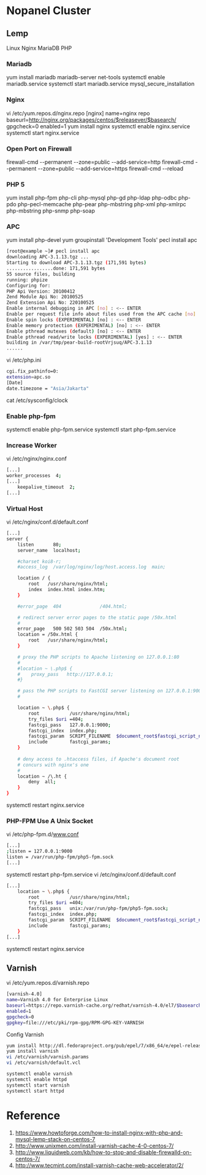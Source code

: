 # Nopanel Cluster

## Lemp

Linux Nginx MariaDB PHP

### Mariadb
yum install mariadb mariadb-server net-tools
systemctl enable mariadb.service
systemctl start mariadb.service
mysql_secure_installation

### Nginx

vi /etc/yum.repos.d/nginx.repo
[nginx]
name=nginx repo
baseurl=http://nginx.org/packages/centos/$releasever/$basearch/
gpgcheck=0
enabled=1
yum install nginx
systemctl enable nginx.service
systemctl start nginx.service

### Open Port on Firewall

firewall-cmd --permanent --zone=public --add-service=http
firewall-cmd --permanent --zone=public --add-service=https
firewall-cmd --reload

### PHP 5

yum install php-fpm php-cli php-mysql php-gd php-ldap php-odbc php-pdo php-pecl-memcache php-pear php-mbstring php-xml php-xmlrpc php-mbstring php-snmp php-soap

### APC

yum install php-devel
yum groupinstall 'Development Tools'
pecl install apc
```sh
[root@example ~]# pecl install apc
downloading APC-3.1.13.tgz ...
Starting to download APC-3.1.13.tgz (171,591 bytes)
.................done: 171,591 bytes
55 source files, building
running: phpize
Configuring for:
PHP Api Version: 20100412
Zend Module Api No: 20100525
Zend Extension Api No: 220100525
Enable internal debugging in APC [no] : <-- ENTER
Enable per request file info about files used from the APC cache [no] : <-- ENTER
Enable spin locks (EXPERIMENTAL) [no] : <-- ENTER
Enable memory protection (EXPERIMENTAL) [no] : <-- ENTER
Enable pthread mutexes (default) [no] : <-- ENTER
Enable pthread read/write locks (EXPERIMENTAL) [yes] : <-- ENTER
building in /var/tmp/pear-build-rootVrjsuq/APC-3.1.13
......
```
vi /etc/php.ini
```sh
cgi.fix_pathinfo=0:
extension=apc.so
[Date]
date.timezone = "Asia/Jakarta"
```
cat /etc/sysconfig/clock

### Enable php-fpm
systemctl enable php-fpm.service
systemctl start php-fpm.service

### Increase Worker
vi /etc/nginx/nginx.conf
```sh
[...]
worker_processes  4;
[...]
    keepalive_timeout  2;
[...]
```

### Virtual Host
vi /etc/nginx/conf.d/default.conf
```sh
[...]
server {
    listen       80;
    server_name  localhost;

    #charset koi8-r;
    #access_log  /var/log/nginx/log/host.access.log  main;

    location / {
        root   /usr/share/nginx/html;
        index  index.html index.htm;
    }

    #error_page  404              /404.html;

    # redirect server error pages to the static page /50x.html
    #
    error_page   500 502 503 504  /50x.html;
    location = /50x.html {
        root   /usr/share/nginx/html;
    }

    # proxy the PHP scripts to Apache listening on 127.0.0.1:80
    #
    #location ~ \.php$ {
    #    proxy_pass   http://127.0.0.1;
    #}

    # pass the PHP scripts to FastCGI server listening on 127.0.0.1:9000
    #

    location ~ \.php$ {
        root           /usr/share/nginx/html;
        try_files $uri =404;
        fastcgi_pass   127.0.0.1:9000;
        fastcgi_index  index.php;
        fastcgi_param  SCRIPT_FILENAME  $document_root$fastcgi_script_name;
        include        fastcgi_params;
    }
	
	# deny access to .htaccess files, if Apache's document root
    # concurs with nginx's one
    #
    location ~ /\.ht {
        deny  all;
    }
}
```
systemctl restart nginx.service

### PHP-FPM Use A Unix Socket
vi /etc/php-fpm.d/www.conf
```sh
[...]
;listen = 127.0.0.1:9000
listen = /var/run/php-fpm/php5-fpm.sock
[...]
```
systemctl restart php-fpm.service
vi /etc/nginx/conf.d/default.conf
```sh
[...]
    location ~ \.php$ {
        root           /usr/share/nginx/html;
        try_files $uri =404;
        fastcgi_pass   unix:/var/run/php-fpm/php5-fpm.sock;
        fastcgi_index  index.php;
        fastcgi_param  SCRIPT_FILENAME  $document_root$fastcgi_script_name;
        include        fastcgi_params;
    }
[...]
```
systemctl restart nginx.service

## Varnish
vi /etc/yum.repos.d/varnish.repo
```sh
[varnish-4.0]
name=Varnish 4.0 for Enterprise Linux
baseurl=https://repo.varnish-cache.org/redhat/varnish-4.0/el7/$basearch
enabled=1
gpgcheck=0
gpgkey=file:///etc/pki/rpm-gpg/RPM-GPG-KEY-VARNISH
```
Config Varnish
```sh
yum install http://dl.fedoraproject.org/pub/epel/7/x86_64/e/epel-release-7-5.noarch.rpm
yum install varnish
vi /etc/varnish/varnish.params
vi /etc/varnish/default.vcl

systemctl enable varnish
systemctl enable httpd
systemctl start varnish
systemctl start httpd
```

# Reference
 1. https://www.howtoforge.com/how-to-install-nginx-with-php-and-mysql-lemp-stack-on-centos-7
 2. http://www.unixmen.com/install-varnish-cache-4-0-centos-7/
 3. http://www.liquidweb.com/kb/how-to-stop-and-disable-firewalld-on-centos-7/
 4. http://www.tecmint.com/install-varnish-cache-web-accelerator/2/


